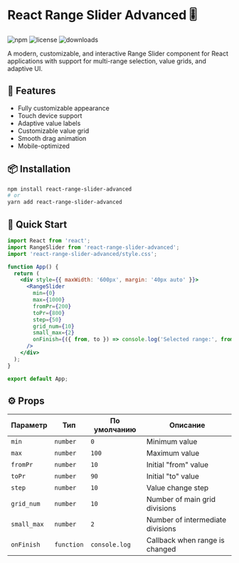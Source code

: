 # React Range Slider Advanced 🎚️

![npm](https://img.shields.io/npm/v/react-range-slider-advanced)
![license](https://img.shields.io/npm/l/react-range-slider-advanced)
![downloads](https://img.shields.io/npm/dm/react-range-slider-advanced)

A modern, customizable, and interactive Range Slider component for React applications with support for multi-range selection, value grids, and adaptive UI.

## 🌟 Features

- Fully customizable appearance
- Touch device support
- Adaptive value labels
- Customizable value grid
- Smooth drag animation
- Mobile-optimized

## 📦 Installation

```bash
npm install react-range-slider-advanced
# or
yarn add react-range-slider-advanced
```

## 🚀 Quick Start
```jsx
import React from 'react';
import RangeSlider from 'react-range-slider-advanced';
import 'react-range-slider-advanced/style.css';

function App() {
  return (
    <div style={{ maxWidth: '600px', margin: '40px auto' }}>
      <RangeSlider
        min={0}
        max={1000}
        fromPr={200}
        toPr={800}
        step={50}
        grid_num={10}
        small_max={2}
        onFinish={({ from, to }) => console.log('Selected range:', from, to)}
      />
    </div>
  );
}

export default App;
```

## ⚙️ Props

|   Параметр  |    Тип    | По умолчанию |           Описание               |
|-------------|-----------|--------------|----------------------------------|
| `min`       | `number`  | `0`          | Minimum value                    |
| `max`       | `number`  | `100`        | Maximum value                    |
| `fromPr`    | `number`  | `10`         | Initial "from" value             |
| `toPr`      | `number`  | `90`         | Initial "to" value               |
| `step`      | `number`  | `10`         | Value change step                |
| `grid_num`  | `number`  | `10`         | Number of main grid divisions    |
| `small_max` | `number`  | `2`          | Number of intermediate divisions |
| `onFinish`  | `function`| `console.log`| Callback when range is changed   |
